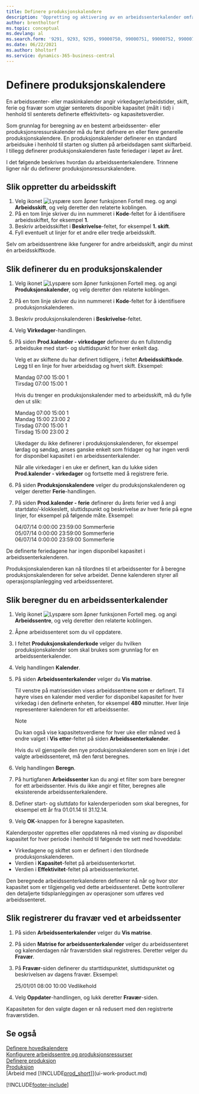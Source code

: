 ```yaml
---
title: Definere produksjonskalendere
description: 'Oppretting og aktivering av en arbeidssenterkalender omfatter flere oppgaver, inkludert oppsett av produksjonskalendere og oppretting av arbeidsskift.'
author: brentholtorf
ms.topic: conceptual
ms.devlang: al
ms.search.form: '9291, 9293, 9295, 99000750, 99000751, 99000752, 99000753, 99000759, 99000769, 99000770, 99000771, 99000772, 99000920'
ms.date: 06/22/2021
ms.author: bholtorf
ms.service: dynamics-365-business-central
---
```

# <a name="set-up-shop-calendars"></a>Definere produksjonskalendere

En arbeidssenter- eller maskinkalender angir virkedager/arbeidstider, skift, ferie og fravær som utgjør senterets disponible kapasitet (målt i tid) i henhold til senterets definerte effektivitets- og kapasitetsverdier.

Som grunnlag for beregning av en bestemt arbeidssenter- eller produksjonsressurskalender må du først definere en eller flere generelle produksjonskalendere. En produksjonskalender definerer en standard arbeidsuke i henhold til starten og slutten på arbeidsdagen samt skiftarbeid. I tillegg definerer produksjonskalenderen faste feriedager i løpet av året.  

I det følgende beskrives hvordan du arbeidssenterkalendere. Trinnene ligner når du definerer produksjonsressurskalendere.  

## <a name="to-create-work-shifts"></a>Slik oppretter du arbeidsskift
1.  Velg ikonet ![Lyspære som åpner funksjonen Fortell meg.](media/ui-search/search_small.png "Fortell hva du vil gjøre") og angi **Arbeidsskift**, og velg deretter den relaterte koblingen.  
2.  På en tom linje skriver du inn nummeret i **Kode**-feltet for å identifisere arbeidsskiftet, for eksempel **1**.  
3.  Beskriv arbeidsskiftet i **Beskrivelse**-feltet, for eksempel **1. skift**.  
4.  Fyll eventuelt ut linjer for et andre eller tredje arbeidsskift.  

Selv om arbeidssentrene ikke fungerer for andre arbeidsskift, angir du minst én arbeidsskiftkode.  

## <a name="to-set-up-a-shop-calendar"></a>Slik definerer du en produksjonskalender
1.  Velg ikonet ![Lyspære som åpner funksjonen Fortell meg.](media/ui-search/search_small.png "Fortell hva du vil gjøre") og angi **Produksjonskalender**, og velg deretter den relaterte koblingen.  
2.  På en tom linje skriver du inn nummeret i **Kode**-feltet for å identifisere produksjonskalenderen.  
3.  Beskriv produksjonskalenderen i **Beskrivelse**-feltet.  
4.  Velg **Virkedager**-handlingen.
5.  På siden **Prod.kalender - virkedager** definerer du en fullstendig arbeidsuke med start- og sluttidspunkt for hver enkelt dag.  

    Velg et av skiftene du har definert tidligere, i feltet **Arbeidsskiftkode**. Legg til en linje for hver arbeidsdag og hvert skift. Eksempel:  

    Mandag  07:00 15:00 1   
    Tirsdag 07:00 15:00 1  

    Hvis du trenger en produksjonskalender med to arbeidsskift, må du fylle den ut slik:  

    Mandag 07:00 15:00 1   
    Mandag 15:00 23:00 2  
    Tirsdag 07:00 15:00 1  
    Tirsdag 15:00 23:00 2  

    Ukedager du ikke definerer i produksjonskalenderen, for eksempel lørdag og søndag, anses ganske enkelt som fridager og har ingen verdi for disponibel kapasitet i en arbeidssenterkalender.  

    Når alle virkedager i en uke er definert, kan du lukke siden **Prod.kalender - virkedager** og fortsette med å registrere ferie.  

6.  På siden **Produksjonskalendere** velger du produksjonskalenderen og velger deretter **Ferie**-handlingen.
7. På siden **Prod.kalender - ferie** definerer du årets ferier ved å angi startdato/-klokkeslett, sluttidspunkt og beskrivelse av hver ferie på egne linjer, for eksempel på følgende måte. Eksempel:  

    04/07/14 0:00:00 23:59:00 Sommerferie  
    05/07/14 0:00:00 23:59:00 Sommerferie  
    06/07/14 0:00:00 23:59:00 Sommerferie  

De definerte feriedagene har ingen disponibel kapasitet i arbeidssenterkalenderen.  

Produksjonskalenderen kan nå tilordnes til et arbeidssenter for å beregne produksjonskalenderen for selve arbeidet. Denne kalenderen styrer all operasjonsplanlegging ved arbeidssenteret.  

## <a name="to-calculate-a-work-center-calendar"></a>Slik beregner du en arbeidssenterkalender

1.  Velg ikonet ![Lyspære som åpner funksjonen Fortell meg.](media/ui-search/search_small.png "Fortell hva du vil gjøre") og angi **Arbeidssentre**, og velg deretter den relaterte koblingen.
2. Åpne arbeidssenteret som du vil oppdatere.  
3. I feltet **Produksjonskalenderkode** velger du hvilken produksjonskalender som skal brukes som grunnlag for en arbeidssenterkalender.  
4. Velg handlingen **Kalender**.  
5. På siden **Arbeidssenterkalender** velger du **Vis matrise**.  

    Til venstre på matrisesiden vises arbeidssentrene som er definert. Til høyre vises en kalender med verdier for disponibel kapasitet for hver virkedag i den definerte enheten, for eksempel **480** minutter. Hver linje representerer kalenderen for ett arbeidssenter.  

    > [!NOTE]  
    >  Du kan også vise kapasitetsverdiene for hver uke eller måned ved å endre valget i **Vis etter**-feltet på siden **Arbeidssenterkalender**.  

    Hvis du vil gjenspeile den nye produksjonskalenderen som en linje i det valgte arbeidssenteret, må den først beregnes.  

6.  Velg handlingen **Beregn**.  
7.  På hurtigfanen **Arbeidssenter** kan du angi et filter som bare beregner for ett arbeidssenter. Hvis du ikke angir et filter, beregnes alle eksisterende arbeidssenterkalendere.  
8.  Definer start- og sluttdato for kalenderperioden som skal beregnes, for eksempel ett år fra 01.01.14 til 31.12.14.
9. Velg **OK**-knappen for å beregne kapasiteten.  

Kalenderposter opprettes eller oppdateres nå med visning av disponibel kapasitet for hver periode i henhold til følgende tre sett med hoveddata:  

- Virkedagene og skiftet som er definert i den tilordnede produksjonskalenderen.  
- Verdien i **Kapasitet**-feltet på arbeidssenterkortet.  
- Verdien i **Effektivitet**-feltet på arbeidssenterkortet.  

Den beregnede arbeidssenterkalenderen definerer nå når og hvor stor kapasitet som er tilgjengelig ved dette arbeidssenteret. Dette kontrollerer den detaljerte tidsplanleggingen av operasjoner som utføres ved arbeidssenteret.  

## <a name="to-record-work-center-absence"></a>Slik registrerer du fravær ved et arbeidssenter
1.  På siden **Arbeidssenterkalender** velger du **Vis matrise**.
2. På siden **Matrise for arbeidssenterkalender** velger du arbeidssenteret og kalenderdagen når fraværstiden skal registreres. Deretter velger du **Fravær**.  
3.  På **Fravær**-siden definerer du starttidspunktet, sluttidspunktet og beskrivelsen av dagens fravær. Eksempel:  

    25/01/01 08:00 10:00 Vedlikehold  

4.  Velg **Oppdater**-handlingen, og lukk deretter **Fravær**-siden.  

Kapasiteten for den valgte dagen er nå redusert med den registrerte fraværstiden.  

## <a name="see-also"></a>Se også
[Definere hovedkalendere](across-how-to-assign-base-calendars.md)  
[Konfigurere arbeidssentre og produksjonsressurser](production-how-to-set-up-work-and-machine-centers.md)  
[Definere produksjon](production-configure-production-processes.md)  
[Produksjon](production-manage-manufacturing.md)  
[Arbeid med [!INCLUDE[prod_short](includes/prod_short.md)]](ui-work-product.md)  


[!INCLUDE[footer-include](includes/footer-banner.md)]
